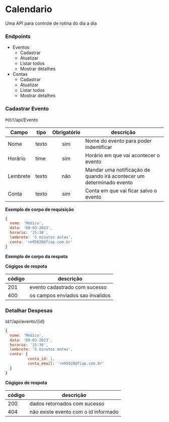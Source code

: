 # Calendario

Uma API para controle de rotina do dia a dia 

### Endpoints

- Eventos 
    - Cadastrar
    - Atualizar
    - Listar todos
    - Mostrar detalhes
- Contas
    - Cadastrar
    - Atualizar
    - Listar todos
    - Mostrar detalhes


### Cadastrar Evento
`POST`/api/Evento

|Campo|tipo|Obrigatório|descrição
|------ |------|:-----------: |---------
|Nome|texto|sim|Nome do evento para poder indentificar
|Horário| time | sim | Horário em que vai acontecer o evento
|Lembrete| texto | não | Mandar uma notificação de quando irá acontecer um determinado evento
|Conta| texto | sim | Conta em que vai ficar salvo o evento

**Exemplo de corpo de requisição**
```js
{
  nome: 'Médico',
  data: '09-03-2023',
  horario: '15:30',
  lembrete: '5 minutos antes',
  conta: 'rm95628@fiap.com.br'
}

```


**Exemplo de corpo da respota**

**Cógigos de respota**

|código| descrição
| - | -
|201 | evento cadastrado com sucesso
|400 | os campos enviados sao invalidos



### Detalhar Despesas
`GET`/api/evento/{id}       
```js
{
  nome: 'Médico',
  data: '09-03-2023',
  horario: '15:30',
  lembrete: '5 minutos antes',
  conta: {
          conta_id: 1,
          conta_email: 'rm95628@fiap.com.br'
  }
}
```

**Cógigos de respota**

|código| descrição
| - | -
|200 | dados retornados com sucesso
|404 | não existe evento com o id informado










